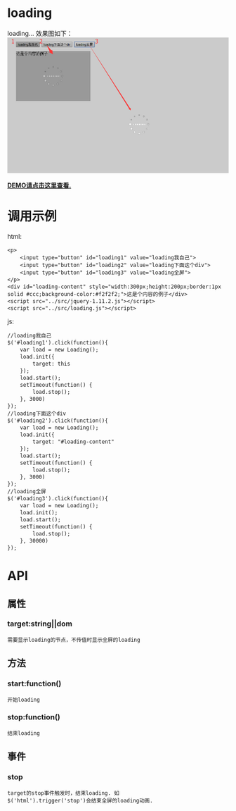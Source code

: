 # loading
loading...
效果图如下：
![loading](example/loading.jpg)

**[DEMO请点击这里查看.](http://www.lovewebgames.com/jsmodule/loading.html "loading demo")**
# 调用示例
html:

	<p>
		<input type="button" id="loading1" value="loading我自己">
		<input type="button" id="loading2" value="loading下面这个div">
		<input type="button" id="loading3" value="loading全屏">
	</p>
	<div id="loading-content" style="width:300px;height:200px;border:1px solid #ccc;background-color:#f2f2f2;">这是个内容的例子</div>
	<script src="../src/jquery-1.11.2.js"></script>
	<script src="../src/loading.js"></script>
js:

	//loading我自己
	$('#loading1').click(function(){
		var load = new Loading();
		load.init({
			target: this
		});
		load.start();
		setTimeout(function() {
			load.stop();
		}, 3000)
	});
	//loading下面这个div
	$('#loading2').click(function(){
		var load = new Loading();
		load.init({
			target: "#loading-content"
		});
		load.start();
		setTimeout(function() {
			load.stop();
		}, 3000)
	});
	//loading全屏
	$('#loading3').click(function(){
		var load = new Loading();
		load.init();
		load.start();
		setTimeout(function() {
			load.stop();
		}, 30000)
	});
# API
## 属性
### target:string||dom
	需要显示loading的节点，不传值时显示全屏的loading
## 方法
### start:function()
	开始loading
### stop:function()
	结束loading
## 事件
### stop
	target的stop事件触发时，结束loading. 如
	$('html').trigger('stop')会结束全屏的loading动画.
